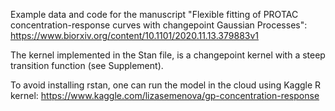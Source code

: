 Example data and code for the manuscript "Flexible fitting of PROTAC concentration-response curves with changepoint Gaussian Processes": https://www.biorxiv.org/content/10.1101/2020.11.13.379883v1

The kernel implemented in the Stan file, is a changepoint kernel with a steep transition function (see Supplement).

To avoid installing rstan, one can run the model in the cloud using Kaggle R kernel: https://www.kaggle.com/lizasemenova/gp-concentration-response
